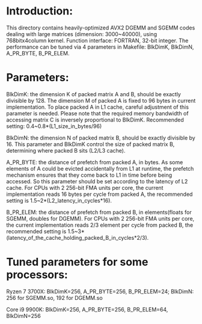 # Introduction:

This directory contains heavily-optimized AVX2 DGEMM and SGEMM codes dealing with large matrices (dimension: 3000~40000), using 768bitx4column kernel.
Function interface: FORTRAN, 32-bit integer.
The performance can be tuned via 4 parameters in Makefile: BlkDimK, BlkDimN, A_PR_BYTE, B_PR_ELEM.

# Parameters:

BlkDimK: the dimension K of packed matrix A and B, should be exactly divisible by 128. The dimension M of packed A is fixed to 96 bytes in current implementation. To place packed A in L1 cache, careful adjustment of this parameter is needed. Please note that the required memory bandwidth of accessing matrix C is inversely proportional to BlkDimK. Recommended setting: 0.4~0.8*(L1_size_in_bytes/96)

BlkDimN: the dimension N of packed matrix B, should be exactly divisible by 16. This parameter and BlkDimK control the size of packed matrix B, determining where packed B sits (L2/L3 cache).

A_PR_BYTE: the distance of prefetch from packed A, in bytes. As some elements of A could be evicted accidentally from L1 at runtime, the prefetch mechanism ensures that they come back to L1 in time before being accessed. So this parameter should be set according to the latency of L2 cache. For CPUs with 2 256-bit FMA units per core, the current implementation reads 16 bytes per cycle from packed A, the recommended setting is 1.5~2*(L2_latency_in_cycles*16).

B_PR_ELEM: the distance of prefetch from packed B, in elements(floats for SGEMM, doubles for DGEMM). For CPUs with 2 256-bit FMA units per core, the current implementation reads 2/3 element per cycle from packed B, the recommended setting is 1.5~3*(latency_of_the_cache_holding_packed_B_in_cycles*2/3).


# Tuned parameters for some processors:

Ryzen 7 3700X:
BlkDimK=256, A_PR_BYTE=256, B_PR_ELEM=24; 
BlkDimN: 256 for SGEMM.so, 192 for DGEMM.so
  
Core i9 9900K:
BlkDimK=256, A_PR_BYTE=256, B_PR_ELEM=64, BlkDimN=256
